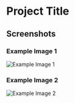 # Project Title

## Screenshots

### Example Image 1
![Example Image 1](https://github.com/Siddharth-2954/Secure-User-Authentication/main/assets/login.jpg)

### Example Image 2
![Example Image 2](https://raw.githubusercontent.com/yourusername/your-repository/main/assets/example-image2.png)
